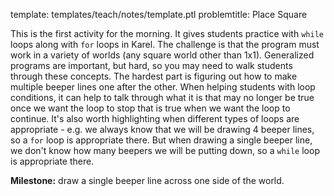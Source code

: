 template: templates/teach/notes/template.ptl
problemtitle: Place Square

This is the first activity for the morning.  It gives students practice with `while` loops along with `for` loops in Karel.  The challenge is that the program must work in a variety of worlds (any square world other than 1x1).  Generalized programs are important, but hard, so you may need to walk students through these concepts.  The hardest part is figuring out how to make multiple beeper lines one after the other.  When helping students with loop conditions, it can help to talk through what it is that may no longer be true once we want the loop to stop that is true when we want the loop to continue.  It's also worth highlighting when different types of loops are appropriate - e.g. we always know that we will be drawing 4 beeper lines, so a `for` loop is appropriate there.  But when drawing a single beeper line, we don't know how many beepers we will be putting down, so a `while` loop is appropriate there.

**Milestone:** draw a single beeper line across one side of the world.